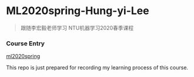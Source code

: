 # ML2020spring-Hung-yi-Lee
> 跟随李宏毅老师学习 NTU机器学习2020春季课程

### Course Entry
[ml2020spring](http://speech.ee.ntu.edu.tw/~tlkagk/courses_ML20.html)


This repo is just prepared for recording my learning process of this course.
